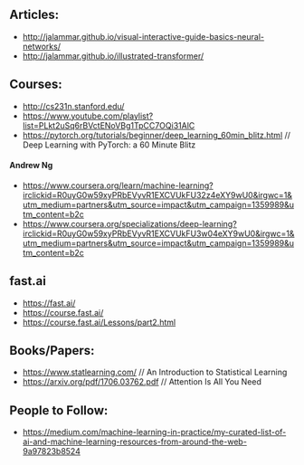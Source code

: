 ## Articles:
- http://jalammar.github.io/visual-interactive-guide-basics-neural-networks/
- http://jalammar.github.io/illustrated-transformer/

## Courses:
- http://cs231n.stanford.edu/
- https://www.youtube.com/playlist?list=PLkt2uSq6rBVctENoVBg1TpCC7OQi31AlC
- https://pytorch.org/tutorials/beginner/deep_learning_60min_blitz.html // Deep Learning with PyTorch: a 60 Minute Blitz
#### Andrew Ng
- https://www.coursera.org/learn/machine-learning?irclickid=R0uyG0w59xyPRbEVyvR1EXCVUkFU32z4eXY9wU0&irgwc=1&utm_medium=partners&utm_source=impact&utm_campaign=1359989&utm_content=b2c
- https://www.coursera.org/specializations/deep-learning?irclickid=R0uyG0w59xyPRbEVyvR1EXCVUkFU3w04eXY9wU0&irgwc=1&utm_medium=partners&utm_source=impact&utm_campaign=1359989&utm_content=b2c

## fast.ai
- https://fast.ai/
- https://course.fast.ai/
- https://course.fast.ai/Lessons/part2.html

## Books/Papers:
- https://www.statlearning.com/         // An Introduction to Statistical Learning
- https://arxiv.org/pdf/1706.03762.pdf  // Attention Is All You Need

## People to Follow:
- https://medium.com/machine-learning-in-practice/my-curated-list-of-ai-and-machine-learning-resources-from-around-the-web-9a97823b8524

